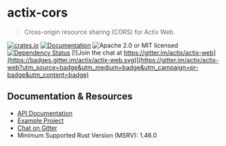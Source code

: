 # actix-cors

> Cross-origin resource sharing (CORS) for Actix Web.

[![crates.io](https://img.shields.io/crates/v/actix-cors)](https://crates.io/crates/actix-cors)
[![Documentation](https://docs.rs/actix-cors/badge.svg?version=0.5.4)](https://docs.rs/actix-cors/0.5.4)
![Apache 2.0 or MIT licensed](https://img.shields.io/crates/l/actix-cors)
[![Dependency Status](https://deps.rs/crate/actix-cors/0.5.4/status.svg)](https://deps.rs/crate/actix-cors/0.5.4)
[![Join the chat at https://gitter.im/actix/actix-web](https://badges.gitter.im/actix/actix-web.svg)](https://gitter.im/actix/actix-web?utm_source=badge&utm_medium=badge&utm_campaign=pr-badge&utm_content=badge)

## Documentation & Resources

* [API Documentation](https://docs.rs/actix-cors/)
* [Example Project](https://github.com/actix/examples/tree/master/web-cors)
* [Chat on Gitter](https://gitter.im/actix/actix-web)
* Minimum Supported Rust Version (MSRV): 1.46.0
